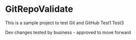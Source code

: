 # GitRepoValidate
This is a sample project to test Git and GitHub
Test1
Test3

Dev changes tested by business - approved to move 
forward

